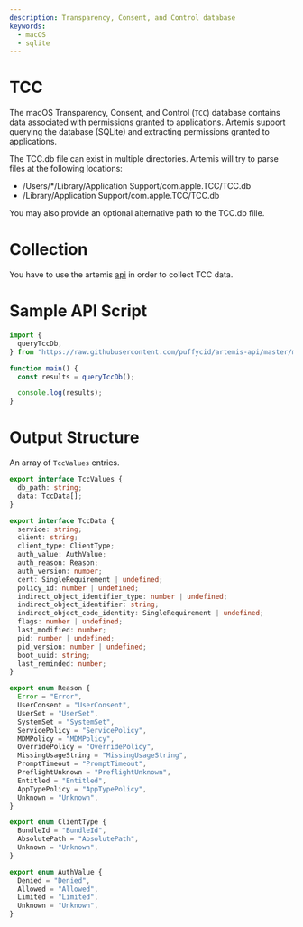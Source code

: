 ```yaml
---
description: Transparency, Consent, and Control database
keywords:
  - macOS
  - sqlite
---
```


# TCC

The macOS Transparency, Consent, and Control (`TCC`) database contains data
associated with permissions granted to applications. Artemis support querying
the database (SQLite) and extracting permissions granted to applications.

The TCC.db file can exist in multiple directories. Artemis will try to parse
files at the following locations:

- /Users/*/Library/Application Support/com.apple.TCC/TCC.db
- /Library/Application Support/com.apple.TCC/TCC.db

You may also provide an optional alternative path to the TCC.db fille.

# Collection

You have to use the artemis [api](../../API/overview.md) in order to collect TCC
data.

# Sample API Script

```typescript
import {
  queryTccDb,
} from "https://raw.githubusercontent.com/puffycid/artemis-api/master/mod.ts";

function main() {
  const results = queryTccDb();

  console.log(results);
}
```

# Output Structure

An array of `TccValues` entries.

```typescript
export interface TccValues {
  db_path: string;
  data: TccData[];
}

export interface TccData {
  service: string;
  client: string;
  client_type: ClientType;
  auth_value: AuthValue;
  auth_reason: Reason;
  auth_version: number;
  cert: SingleRequirement | undefined;
  policy_id: number | undefined;
  indirect_object_identifier_type: number | undefined;
  indirect_object_identifier: string;
  indirect_object_code_identity: SingleRequirement | undefined;
  flags: number | undefined;
  last_modified: number;
  pid: number | undefined;
  pid_version: number | undefined;
  boot_uuid: string;
  last_reminded: number;
}

export enum Reason {
  Error = "Error",
  UserConsent = "UserConsent",
  UserSet = "UserSet",
  SystemSet = "SystemSet",
  ServicePolicy = "ServicePolicy",
  MDMPolicy = "MDMPolicy",
  OverridePolicy = "OverridePolicy",
  MissingUsageString = "MissingUsageString",
  PromptTimeout = "PromptTimeout",
  PreflightUnknown = "PreflightUnknown",
  Entitled = "Entitled",
  AppTypePolicy = "AppTypePolicy",
  Unknown = "Unknown",
}

export enum ClientType {
  BundleId = "BundleId",
  AbsolutePath = "AbsolutePath",
  Unknown = "Unknown",
}

export enum AuthValue {
  Denied = "Denied",
  Allowed = "Allowed",
  Limited = "Limited",
  Unknown = "Unknown",
}
```
